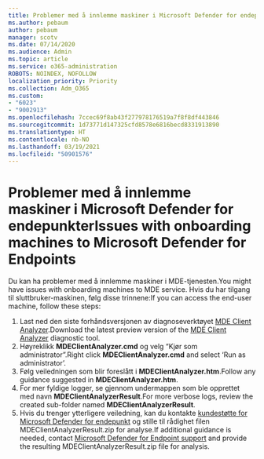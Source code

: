 ```yaml
---
title: Problemer med å innlemme maskiner i Microsoft Defender for endepunkter
ms.author: pebaum
author: pebaum
manager: scotv
ms.date: 07/14/2020
ms.audience: Admin
ms.topic: article
ms.service: o365-administration
ROBOTS: NOINDEX, NOFOLLOW
localization_priority: Priority
ms.collection: Adm_O365
ms.custom:
- "6023"
- "9002913"
ms.openlocfilehash: 7ccec69f8ab43f277978176519a7f8f8df443846
ms.sourcegitcommit: 1d73771d147325cfd8578e6816becd8331913890
ms.translationtype: HT
ms.contentlocale: nb-NO
ms.lasthandoff: 03/19/2021
ms.locfileid: "50901576"
---
```

# <a name="issues-with-onboarding-machines-to-microsoft-defender-for-endpoints"></a><span data-ttu-id="82c9a-102">Problemer med å innlemme maskiner i Microsoft Defender for endepunkter</span><span class="sxs-lookup"><span data-stu-id="82c9a-102">Issues with onboarding machines to Microsoft Defender for Endpoints</span></span>

<span data-ttu-id="82c9a-103">Du kan ha problemer med å innlemme maskiner i MDE-tjenesten.</span><span class="sxs-lookup"><span data-stu-id="82c9a-103">You might have issues with onboarding machines to MDE service.</span></span> <span data-ttu-id="82c9a-104">Hvis du har tilgang til sluttbruker-maskinen, følg disse trinnene:</span><span class="sxs-lookup"><span data-stu-id="82c9a-104">If you can access the end-user machine, follow these steps:</span></span>

1. <span data-ttu-id="82c9a-105">Last ned den siste forhåndsversjonen av diagnoseverktøyet [MDE Client Analyzer](https://aka.ms/betamdeanalyzer).</span><span class="sxs-lookup"><span data-stu-id="82c9a-105">Download the latest preview version of the [MDE Client Analyzer](https://aka.ms/betamdeanalyzer) diagnostic tool.</span></span>
2. <span data-ttu-id="82c9a-106">Høyreklikk **MDEClientAnalyzer.cmd** og velg “Kjør som administrator”.</span><span class="sxs-lookup"><span data-stu-id="82c9a-106">Right click **MDEClientAnalyzer.cmd** and select ‘Run as administrator’.</span></span>
3. <span data-ttu-id="82c9a-107">Følg veiledningen som blir foreslått i **MDEClientAnalyzer.htm**.</span><span class="sxs-lookup"><span data-stu-id="82c9a-107">Follow any guidance suggested in **MDEClientAnalyzer.htm**.</span></span>
4. <span data-ttu-id="82c9a-108">For mer fyldige logger, se gjennom undermappen som ble opprettet med navn **MDEClientAnalyzerResult**.</span><span class="sxs-lookup"><span data-stu-id="82c9a-108">For more verbose logs, review the created sub-folder named **MDEClientAnalyzerResult**.</span></span>
5. <span data-ttu-id="82c9a-109">Hvis du trenger ytterligere veiledning, kan du kontakte [kundestøtte for Microsoft Defender for endepunkt](https://docs.microsoft.com/windows/security/threat-protection/microsoft-defender-atp/contact-support) og stille til rådighet filen MDEClientAnalyzerResult.zip for analyse.</span><span class="sxs-lookup"><span data-stu-id="82c9a-109">If additional guidance is needed, contact [Microsoft Defender for Endpoint support](https://docs.microsoft.com/windows/security/threat-protection/microsoft-defender-atp/contact-support) and provide the resulting MDEClientAnalyzerResult.zip file for analysis.</span></span>
